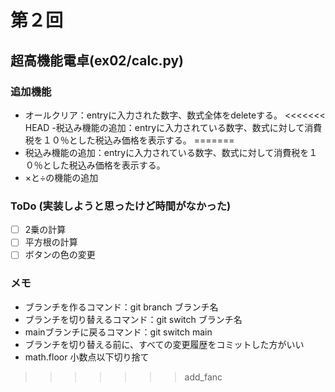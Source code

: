 # 第２回
## 超高機能電卓(ex02/calc.py)
### 追加機能
- オールクリア：entryに入力された数字、数式全体をdeleteする。
<<<<<<< HEAD
-税込み機能の追加：entryに入力されている数字、数式に対して消費税を１０％とした税込み価格を表示する。
=======
- 税込み機能の追加：entryに入力されている数字、数式に対して消費税を１０％とした税込み価格を表示する。
- ×と÷の機能の追加

### ToDo (実装しようと思ったけど時間がなかった)
- [ ] 2乗の計算
- [ ] 平方根の計算
- [ ] ボタンの色の変更

### メモ
- ブランチを作るコマンド：git branch ブランチ名
- ブランチを切り替えるコマンド：git switch ブランチ名
- mainブランチに戻るコマンド：git switch main
- ブランチを切り替える前に、すべての変更履歴をコミットした方がいい
- math.floor 小数点以下切り捨て
>>>>>>> add_fanc
